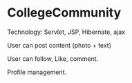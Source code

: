 # CollegeCommunity

Technology: Servlet, JSP, Hibernate, ajax

User can post content (photo + text) 

User can follow, Like, comment. 

Profile management. 
